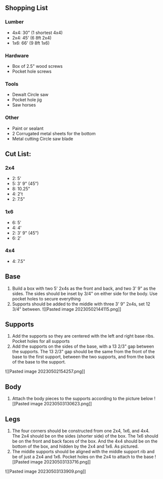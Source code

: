 ## Shopping List
### Lumber
- 4x4: 30" (1 shortest 4x4)
- 2x4: 45' (6 8ft 2x4)
- 1x6: 66' (9 8ft 1x6)
### Hardware
- Box of 2.5" wood screws
- Pocket hole screws
### Tools
- Dewalt Circle saw
- Pocket hole jig
- Saw horses
### Other
- Paint or sealant
- 2 Corrugated metal sheets for the bottom
- Metal cutting Circle saw blade
## Cut List:

### 2x4
 - 2: 5'
 - 5: 3' 9" (45")
 - 8: 10.25"
 - 4: 2't 
 - 2: 7.5"
### 1x6
- 6: 5'
- 4: 4'
- 2: 3' 9" (45")
- 6: 2'
### 4x4
- 4: 7.5"

## Base
1. Build a box with two 5' 2x4s as the front and back, and two 3' 9" as the sides.  The sides should be inset by 3/4" on either side for the body.  Use pocket holes to secure everything
2. Supports should be added to the middle with three 3' 9" 2x4s, set 12 3/4" between.
   ![[Pasted image 20230502144115.png]]

## Supports
1. Add the supports so they are centered with the left and right base ribs.  Pocket holes for all supports
2. Add the supports on the sides of the base, with a 13 2/3" gap between the supports.  The 13 2/3" gap should be the same from the front of the base to the first support, between the two supports, and from the back of the base to the support.

![[Pasted image 20230502154257.png]]

## Body
1. Attach the body pieces to the supports according to the picture below
![[Pasted image 20230503130623.png]]

## Legs
1. The four corners should be constructed from one 2x4, 1x6, and 4x4.  The 2x4 should be on the sides (shorter side) of the box.  The 1x6 should be on the front and back faces of the box.  And the 4x4 should be on the bottom of the box, and hidden by the 2x4 and 1x6.  As pictured.
2. The middle supports should be aligned with the middle support rib and be of just a 2x4 and 1x6.  Pocket holes on the 2x4 to attach to the base
   ![[Pasted image 20230503133716.png]]

![[Pasted image 20230503133909.png]]